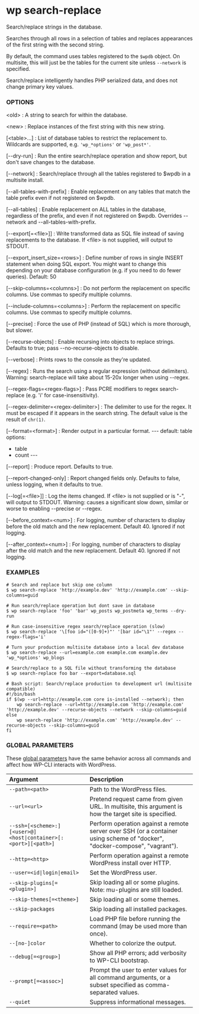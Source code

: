 # wp search-replace

Search/replace strings in the database.

Searches through all rows in a selection of tables and replaces appearances of the first string with the second string.

By default, the command uses tables registered to the `$wpdb` object. On multisite, this will just be the tables for the current site unless `--network` is specified.

Search/replace intelligently handles PHP serialized data, and does not change primary key values.

### OPTIONS

&lt;old&gt;
: A string to search for within the database.

&lt;new&gt;
: Replace instances of the first string with this new string.

[&lt;table&gt;...]
: List of database tables to restrict the replacement to. Wildcards are supported, e.g. `'wp_*options'` or `'wp_post*'`.

[\--dry-run]
: Run the entire search/replace operation and show report, but don't save changes to the database.

[\--network]
: Search/replace through all the tables registered to $wpdb in a multisite install.

[\--all-tables-with-prefix]
: Enable replacement on any tables that match the table prefix even if not registered on $wpdb.

[\--all-tables]
: Enable replacement on ALL tables in the database, regardless of the prefix, and even if not registered on $wpdb. Overrides --network and --all-tables-with-prefix.

[\--export[=&lt;file&gt;]]
: Write transformed data as SQL file instead of saving replacements to the database. If &lt;file&gt; is not supplied, will output to STDOUT.

[\--export_insert_size=&lt;rows&gt;]
: Define number of rows in single INSERT statement when doing SQL export. You might want to change this depending on your database configuration (e.g. if you need to do fewer queries). Default: 50

[\--skip-columns=&lt;columns&gt;]
: Do not perform the replacement on specific columns. Use commas to specify multiple columns.

[\--include-columns=&lt;columns&gt;]
: Perform the replacement on specific columns. Use commas to specify multiple columns.

[\--precise]
: Force the use of PHP (instead of SQL) which is more thorough, but slower.

[\--recurse-objects]
: Enable recursing into objects to replace strings. Defaults to true; pass --no-recurse-objects to disable.

[\--verbose]
: Prints rows to the console as they're updated.

[\--regex]
: Runs the search using a regular expression (without delimiters). Warning: search-replace will take about 15-20x longer when using --regex.

[\--regex-flags=&lt;regex-flags&gt;]
: Pass PCRE modifiers to regex search-replace (e.g. 'i' for case-insensitivity).

[\--regex-delimiter=&lt;regex-delimiter&gt;]
: The delimiter to use for the regex. It must be escaped if it appears in the search string. The default value is the result of `chr(1)`.

[\--format=&lt;format&gt;]
: Render output in a particular format.
\---
default: table
options:
  - table
  - count
\---

[\--report]
: Produce report. Defaults to true.

[\--report-changed-only]
: Report changed fields only. Defaults to false, unless logging, when it defaults to true.

[\--log[=&lt;file&gt;]]
: Log the items changed. If &lt;file&gt; is not supplied or is "-", will output to STDOUT. Warning: causes a significant slow down, similar or worse to enabling --precise or --regex.

[\--before_context=&lt;num&gt;]
: For logging, number of characters to display before the old match and the new replacement. Default 40. Ignored if not logging.

[\--after_context=&lt;num&gt;]
: For logging, number of characters to display after the old match and the new replacement. Default 40. Ignored if not logging.

### EXAMPLES

    # Search and replace but skip one column
    $ wp search-replace 'http://example.dev' 'http://example.com' --skip-columns=guid

    # Run search/replace operation but dont save in database
    $ wp search-replace 'foo' 'bar' wp_posts wp_postmeta wp_terms --dry-run

    # Run case-insensitive regex search/replace operation (slow)
    $ wp search-replace '\[foo id="([0-9]+)"' '[bar id="\1"' --regex --regex-flags='i'

    # Turn your production multisite database into a local dev database
    $ wp search-replace --url=example.com example.com example.dev 'wp_*options' wp_blogs

    # Search/replace to a SQL file without transforming the database
    $ wp search-replace foo bar --export=database.sql

    # Bash script: Search/replace production to development url (multisite compatible)
    #!/bin/bash
    if $(wp --url=http://example.com core is-installed --network); then
        wp search-replace --url=http://example.com 'http://example.com' 'http://example.dev' --recurse-objects --network --skip-columns=guid
    else
        wp search-replace 'http://example.com' 'http://example.dev' --recurse-objects --skip-columns=guid
    fi

### GLOBAL PARAMETERS

These [global parameters](https://make.wordpress.org/cli/handbook/config/) have the same behavior across all commands and affect how WP-CLI interacts with WordPress.

| **Argument**    | **Description**              |
|:----------------|:-----------------------------|
| `--path=<path>` | Path to the WordPress files. |
| `--url=<url>` | Pretend request came from given URL. In multisite, this argument is how the target site is specified. |
| `--ssh=[<scheme>:][<user>@]<host\|container>[:<port>][<path>]` | Perform operation against a remote server over SSH (or a container using scheme of "docker", "docker-compose", "vagrant"). |
| `--http=<http>` | Perform operation against a remote WordPress install over HTTP. |
| `--user=<id\|login\|email>` | Set the WordPress user. |
| `--skip-plugins[=<plugin>]` | Skip loading all or some plugins. Note: mu-plugins are still loaded. |
| `--skip-themes[=<theme>]` | Skip loading all or some themes. |
| `--skip-packages` | Skip loading all installed packages. |
| `--require=<path>` | Load PHP file before running the command (may be used more than once). |
| `--[no-]color` | Whether to colorize the output. |
| `--debug[=<group>]` | Show all PHP errors; add verbosity to WP-CLI bootstrap. |
| `--prompt[=<assoc>]` | Prompt the user to enter values for all command arguments, or a subset specified as comma-separated values. |
| `--quiet` | Suppress informational messages. |
